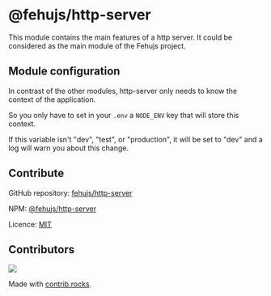 # @fehujs/http-server

This module contains the main features of a http server. It could be considered as the main module of the Fehujs project.

## Module configuration

In contrast of the other modules, http-server only needs to know the context of the application.

So you only have to set in your ``.env`` a ``NODE_ENV`` key that will store this context.

If this variable isn't "dev", "test", or "production", it will be set to "dev" and a log will warn you about this change.

## Contribute

GitHub repository: [fehujs/http-server](https://github.com/fehujs/http-server)

NPM: [@fehujs/http-server](https://www.npmjs.com/package/@fehujs/http-server)

Licence: [MIT](https://github.com/fehujs/http-server/blob/main/LICENSE)


## Contributors

<a href="https://github.com/fehujs/http-server/graphs/contributors">
  <img src="https://contrib.rocks/image?repo=fehujs/http-server" />
</a>

Made with [contrib.rocks](https://contrib.rocks).
